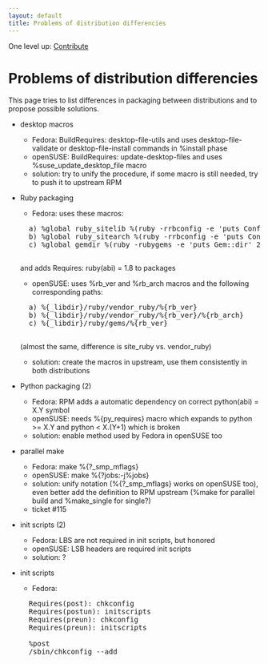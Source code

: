 ```yaml
---
layout: default
title: Problems of distribution differencies
---
```

One level up: [Contribute](../contribute.html)

# Problems of distribution differencies


This page tries to list differences in packaging between distributions and to propose possible solutions.

* desktop macros
    * Fedora: BuildRequires: desktop-file-utils and uses desktop-file-validate or desktop-file-install commands in %install phase
    * openSUSE: BuildRequires: update-desktop-files and uses %suse_update_desktop_file macro
    * solution: try to unify the procedure, if some macro is still needed, try to push it to upstream RPM 

* Ruby packaging

    * Fedora: uses these macros:
    <pre>
    a) %global ruby_sitelib %(ruby -rrbconfig -e 'puts Config::CONFIG["sitelibdir"] ')
    b) %global ruby_sitearch %(ruby -rrbconfig -e 'puts Config::CONFIG["sitearchdir"] ')
    c) %global gemdir %(ruby -rubygems -e 'puts Gem::dir' 2>/dev/null)
    </pre>
    and adds Requires: ruby(abi) = 1.8 to packages

    * openSUSE: uses %rb_ver and %rb_arch macros and the following corresponding paths:
    <pre>
    a) %{_libdir}/ruby/vendor_ruby/%{rb_ver}
    b) %{_libdir}/ruby/vendor_ruby/%{rb_ver}/%{rb_arch}
    c) %{_libdir}/ruby/gems/%{rb_ver}
    </pre>
    (almost the same, difference is site_ruby vs. vendor_ruby)

    * solution: create the macros in upstream, use them consistently in both distributions 

* Python packaging (2)

    * Fedora: RPM adds a automatic dependency on correct python(abi) = X.Y symbol
    * openSUSE: needs %{py_requires} macro which expands to python >= X.Y and python < X.(Y+1) which is broken
    * solution: enable method used by Fedora in openSUSE too 

* parallel make

    * Fedora: make %{?_smp_mflags}
    * openSUSE: make %{?jobs:-j%jobs}
    * solution: unify notation (%{?_smp_mflags} works on openSUSE too), even better add the definition to RPM upstream (%make for parallel build and %make_single for single?)
    * ticket #115 

* init scripts (2)

    * Fedora: LBS are not required in init scripts, but honored
    * openSUSE: LSB headers are required init scripts
    * solution: ? 

* init scripts

    * Fedora:
    <pre>
    Requires(post): chkconfig
    Requires(postun): initscripts
    Requires(preun): chkconfig
    Requires(preun): initscripts

    %post
    /sbin/chkconfig --add <script>

    %preun
    if [ $1 = 0 ] ; then
        /sbin/service <script> stop >/dev/null 2>&1
        /sbin/chkconfig --del <script>
    fi

    %postun
    if [ "$1" -ge "1" ] ; then
        /sbin/service <script> condrestart >/dev/null 2>&1 || :
    fi`
    </pre>
    * openSUSE:
    <pre>
    PreReq: %insserv_prereq %fillup_prereq

    %install
    mkdir -p %{buildroot}%{_initddir}
    install -m 755 <script>.init %{buildroot}%{_initddir}/<script>

    mkdir -p %{buildroot}%{_sbindir}
    ln -sf %{_initddir}/service %{buildroot}%{_sbindir}/rc<script>

    %post
    %fillup_and_insserv <script>
    %restart_on_update <script>

    %preun
    %stop_on_removal <script>

    %postun
    %insserv_cleanup

    %files
    %defattr(-,root,root)
    %{_initddir}/<script>
    %{_sbindir}/rc<script>
    </pre>
    * solution: try to unify the procedure, if some macros are still needed, try to push them to upstream RPM
    * openSUSE 11.1 and older have broken macro %{_initrddir} - it should read %{_initddir} 

## SOLVED

* Build Root

    * buildroot is safely created, ignoring the path from the .spec
    * BuildRoot tag is not-mandatory in .spec, could be omitted
    * does not need to be removed in %install phase
    * needs to be removed in %clean phase - this is done automatically now, if no %clean phase is defined in spec: [https://github.com/rpm-software-management/rpm/commit/3fc58248d23d6f720942e5cbf4f92db246a802f0](https://github.com/rpm-software-management/rpm/commit/3fc58248d23d6f720942e5cbf4f92db246a802f0)

* Python packaging

    * Fedora: uses two variables in python spec files:
    <pre>
    %{!?python_sitelib: %global python_sitelib %(%{__python} -c "from distutils.sysconfig import get_python_lib; print get_python_lib()")}
    %{!?python_sitearch: %global python_sitearch %(%{__python} -c "from distutils.sysconfig import get_python_lib; print get_python_lib(1)")}
    </pre>

first one is for noarch packages, second for arch packages

* openSUSE: uses only one %{py_sitedir} macro which is hardcoded to %{py_libdir}/site-packages, does not allow noarch packages
* solution: push macros from Fedora to RPM upstream, use them in openSUSE too (done, see ticket #83 and [https://github.com/rpm-software-management/rpm/commit/3e5097c97541fa0b8f289ef3b6011bdc3b4dc002](https://github.com/rpm-software-management/rpm/commit/3e5097c97541fa0b8f289ef3b6011bdc3b4dc002)) 

* make install

    * Fedora: macro %makeinstall is defined as:
    <pre>
    make \
        prefix="%{buildroot}%{_prefix}"
        libdir="%{buildroot}%{_libdir}"
    ...
    </pre>
    * openSUSE: defined as make DESTDIR=$RPM_BUILD_ROOT install
    * solution: push openSUSE definition to upstream - (done, see [https://github.com/rpm-software-management/rpm/commit/883253ea6af71f8063d7a045841c35bad22147e2](https://github.com/rpm-software-management/rpm/commit/883253ea6af71f8063d7a045841c35bad22147e2))

* Shared Library Policy

    * Fedora: does not use it
    * openSUSE: uses it
    * solution: nothing to do, just make sure that -devel packages have/provide the same name 

* Branding subpackages

    * Fedora: does not use it
    * openSUSE: uses it
    * solution: nothing to do 


